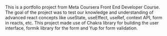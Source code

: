 This is a portfolio project from Meta Coursera Front End Developer Course.
The goal of the project was to test our knowledge and understanding of advanced react concepts like useState, useEffect, useRef, context API, form in reacts, etc.
This project made use of Chakra library for building the user interface, formik library for the form and Yup for form validation.

